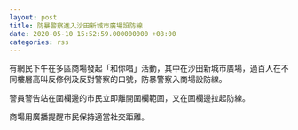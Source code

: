 ```yaml
---
layout: post
title: 防暴警察進入沙田新城市廣場設防線
date: 2020-05-10 15:52:59.000000000 +08:00
categories: rss
---
```


有網民下午在多區商場發起「和你唱」活動，其中在沙田新城市廣場，過百人在不同樓層高叫反修例及反對警察的口號，防暴警察入商場設防線。

警員警告站在圍欄邊的市民立即離開圍欄範圍，又在圍欄邊拉起防線。

商場用廣播提醒市民保持適當社交距離。
